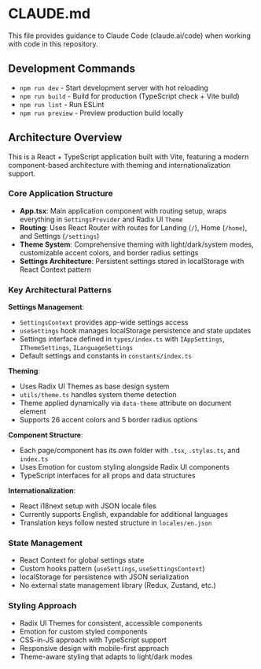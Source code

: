 # CLAUDE.md

This file provides guidance to Claude Code (claude.ai/code) when working with code in this repository.

## Development Commands

- `npm run dev` - Start development server with hot reloading
- `npm run build` - Build for production (TypeScript check + Vite build)
- `npm run lint` - Run ESLint
- `npm run preview` - Preview production build locally

## Architecture Overview

This is a React + TypeScript application built with Vite, featuring a modern component-based architecture with theming and internationalization support.

### Core Application Structure

- **App.tsx**: Main application component with routing setup, wraps everything in `SettingsProvider` and Radix UI `Theme`
- **Routing**: Uses React Router with routes for Landing (`/`), Home (`/home`), and Settings (`/settings`)
- **Theme System**: Comprehensive theming with light/dark/system modes, customizable accent colors, and border radius settings
- **Settings Architecture**: Persistent settings stored in localStorage with React Context pattern

### Key Architectural Patterns

**Settings Management**:
- `SettingsContext` provides app-wide settings access
- `useSettings` hook manages localStorage persistence and state updates
- Settings interface defined in `types/index.ts` with `IAppSettings`, `IThemeSettings`, `ILanguageSettings`
- Default settings and constants in `constants/index.ts`

**Theming**:
- Uses Radix UI Themes as base design system
- `utils/theme.ts` handles system theme detection
- Theme applied dynamically via `data-theme` attribute on document element
- Supports 26 accent colors and 5 border radius options

**Component Structure**:
- Each page/component has its own folder with `.tsx`, `.styles.ts`, and `index.ts`
- Uses Emotion for custom styling alongside Radix UI components
- TypeScript interfaces for all props and data structures

**Internationalization**:
- React i18next setup with JSON locale files
- Currently supports English, expandable for additional languages
- Translation keys follow nested structure in `locales/en.json`

### State Management

- React Context for global settings state
- Custom hooks pattern (`useSettings`, `useSettingsContext`)
- localStorage for persistence with JSON serialization
- No external state management library (Redux, Zustand, etc.)

### Styling Approach

- Radix UI Themes for consistent, accessible components
- Emotion for custom styled components
- CSS-in-JS approach with TypeScript support
- Responsive design with mobile-first approach
- Theme-aware styling that adapts to light/dark modes